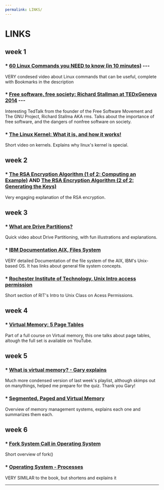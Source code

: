 ```yaml
---
permalink: LINKS/
---
```


# LINKS

## week 1
### * [60 Linux Commands you NEED to know (in 10 minutes)](https://www.youtube.com/watch?v=gd7BXuUQ91w) ---
VERY condesed video about Linux commands that can be useful, complete with Bookmarks in the description
<br>
### * [Free software, free society: Richard Stallman at TEDxGeneva 2014](https://www.youtube.com/watch?v=Ag1AKIl_2GM) ---
Interesting TedTalk from the founder of the Free Software Movement and The GNU Project, Richard Stallma AKA rms.
Talks about the importance of free software, and the dangers of nonfree software on society.
<br>
### * [The Linux Kernel: What it is, and how it works!](https://www.youtube.com/watch?v=JDfo2Lc7iLU)
Short video on kernels. Explains why linux's kernel is special.

## week 2
### * [The RSA Encryption Algorithm (1 of 2: Computing an Example)](https://www.youtube.com/watch?v=4zahvcJ9glg) AND [The RSA Encryption Algorithm (2 of 2: Generating the Keys)](https://www.youtube.com/watch?v=oOcTVTpUsPQ)
Very engaging explanation of the RSA encryption.

## week 3 
### * [What are Drive Partitions?](https://www.youtube.com/watch?v=AeUM4kR67XQ)
Quick video about Drive Partitioning, with fun illustrations and explanations.

### * [IBM Documentation AIX, Files System](https://www.ibm.com/docs/en/aix/7.1?topic=management-file-systems)
VERY detailed Documentation of the file system of the AIX, IBM's Unix-based OS. It has links about general file system concepts. 

### * [Rochester Institute of Technology, Unix Intro access permission](https://www.cis.rit.edu/class/simg211/unixintro/Access_Permissions.html)
Short section of RIT's Intro to Unix Class on Acess Permissions. 

## week 4 
### * [Virtual Memory: 5 Page Tables](https://www.youtube.com/watch?v=KNUJhZCQZ9c)
Part of a full course on Virtual memory, this one talks about page tables, altough the full set is available on YouTube.

## week 5
### * [What is virtual memory? -  Gary explains](https://www.youtube.com/watch?v=2quKyPnUShQ)
Much more condensed version of last week's playlist, although skimps out on manythings, helped me prepare for the quiz. Thank you Gary!

### * [Segmented, Paged and Virtual Memory](https://www.youtube.com/watch?v=p9yZNLeOj4s)
Overview of memory management systems, explains each one and summarizes them each.

## week 6
### * [Fork System Call in Operating System](https://www.geeksforgeeks.org/fork-system-call-in-operating-system/#:~:text=The%20fork%20system%20call%20allows,copy%20of%20the%20parent%20process.)
Short overview of fork()

### * [Operating System - Processes](https://www.tutorialspoint.com/operating_system/os_processes.htm)
VERY SIMILAR to the book, but shortens and explains it
<hr>
